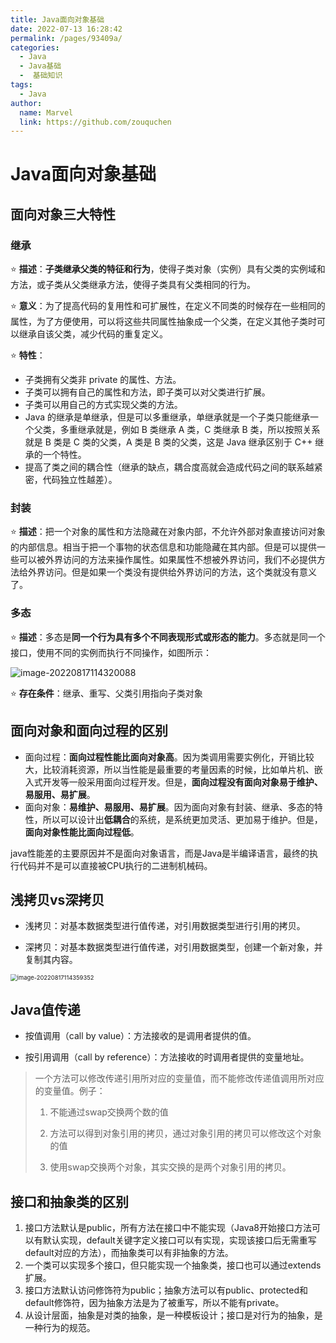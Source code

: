 ```yaml
---
title: Java面向对象基础
date: 2022-07-13 16:28:42
permalink: /pages/93409a/
categories:
  - Java
  - Java基础
  -  基础知识
tags:
  - Java
author: 
  name: Marvel
  link: https://github.com/zouquchen
---
```

# Java面向对象基础

## 面向对象三大特性

### 继承

⭐ **描述**：**子类继承父类的特征和行为**，使得子类对象（实例）具有父类的实例域和方法，或子类从父类继承方法，使得子类具有父类相同的行为。

⭐ **意义**：为了提高代码的复用性和可扩展性，在定义不同类的时候存在一些相同的属性，为了方便使用，可以将这些共同属性抽象成一个父类，在定义其他子类时可以继承自该父类，减少代码的重复定义。

⭐ **特性**：

- 子类拥有父类非 private 的属性、方法。
- 子类可以拥有自己的属性和方法，即子类可以对父类进行扩展。
- 子类可以用自己的方式实现父类的方法。
- Java 的继承是单继承，但是可以多重继承，单继承就是一个子类只能继承一个父类，多重继承就是，例如 B 类继承 A 类，C 类继承 B 类，所以按照关系就是 B 类是 C 类的父类，A 类是 B 类的父类，这是 Java 继承区别于 C++ 继承的一个特性。
- 提高了类之间的耦合性（继承的缺点，耦合度高就会造成代码之间的联系越紧密，代码独立性越差）。

### 封装

⭐ **描述**：把一个对象的属性和方法隐藏在对象内部，不允许外部对象直接访问对象的内部信息。相当于把一个事物的状态信息和功能隐藏在其内部。但是可以提供一些可以被外界访问的方法来操作属性。如果属性不想被外界访问，我们不必提供方法给外界访问。但是如果一个类没有提供给外界访问的方法，这个类就没有意义了。

### **多态**

⭐ **描述**：多态是**同一个行为具有多个不同表现形式或形态的能力**。多态就是同一个接口，使用不同的实例而执行不同操作，如图所示：

![image-20220817114320088](https://studynote-images.oss-cn-hangzhou.aliyuncs.com/Java-polymorphism.png)

⭐ **存在条件**：继承、重写、父类引用指向子类对象

## 面向对象和面向过程的区别

- 面向过程：**面向过程性能比面向对象高**。因为类调用需要实例化，开销比较大，比较消耗资源，所以当性能是最重要的考量因素的时候，比如单片机、嵌入式开发等一般采用面向过程开发。但是，**面向过程没有面向对象易于维护、易服用、易扩展**。
- 面向对象：**易维护、易服用、易扩展**。因为面向对象有封装、继承、多态的特性，所以可以设计出**低耦合**的系统，是系统更加灵活、更加易于维护。但是，**面向对象性能比面向过程低**。

java性能差的主要原因并不是面向对象语言，而是Java是半编译语言，最终的执行代码并不是可以直接被CPU执行的二进制机械码。

## 浅拷贝vs深拷贝

- 浅拷贝：对基本数据类型进行值传递，对引用数据类型进行引用的拷贝。

- 深拷贝：对基本数据类型进行值传递，对引用数据类型，创建一个新对象，并复制其内容。

<img src="https://studynote-images.oss-cn-hangzhou.aliyuncs.com/Java-Clone.png" alt="image-20220817114359352" style="zoom:67%;" />

## Java值传递

- 按值调用（call by value）：方法接收的是调用者提供的值。

- 按引用调用（call by reference）：方法接收的时调用者提供的变量地址。

> 一个方法可以修改传递引用所对应的变量值，而不能修改传递值调用所对应的变量值。例子：
>
> 1. 不能通过swap交换两个数的值
>
> 2. 方法可以得到对象引用的拷贝，通过对象引用的拷贝可以修改这个对象的值
>
> 3. 使用swap交换两个对象，其实交换的是两个对象引用的拷贝。

## 接口和抽象类的区别

1. 接口方法默认是public，所有方法在接口中不能实现（Java8开始接口方法可以有默认实现，default关键字定义接口可以有实现，实现该接口后无需重写default对应的方法），而抽象类可以有非抽象的方法。
2. 一个类可以实现多个接口，但只能实现一个抽象类，接口也可以通过extends扩展。
3. 接口方法默认访问修饰符为public；抽象方法可以有public、protected和default修饰符，因为抽象方法是为了被重写，所以不能有private。
4. 从设计层面，抽象是对类的抽象，是一种模板设计；接口是对行为的抽象，是一种行为的规范。
